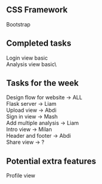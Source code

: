 ## CSS Framework
Bootstrap

## Completed tasks
Login view basic\
Analysis view basic\

## Tasks for the week
Design flow for website -> ALL\
Flask server -> Liam\
Upload view -> Abdi\
Sign in view -> Mash\
Add multiple analysis -> Liam\
Intro view -> Milan\
Header and footer -> Abdi\
Share view -> ?

## Potential extra features
Profile view